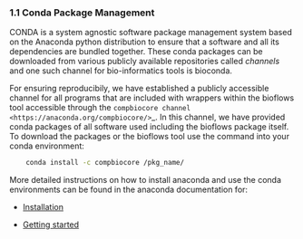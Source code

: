 ### 1.1 Conda Package Management


CONDA is a system agnostic software package management system based on
the Anaconda python distribution to ensure that a software and all its
dependencies are bundled together. These conda packages can be
downloaded from various publicly available repositories called
*channels* and one such channel for bio-informatics tools is bioconda.

For ensuring reproducibily, we have established a publicly accessible
channel for all programs that are included with wrappers within the
bioflows tool accessible through the `compbiocore channel <https://anaconda.org/compbiocore/>`_. In this channel, we have provided conda packages of all software used including
the bioflows package itself. To download the packages or the bioflows tool use the command into your conda environment:

```bash
    conda install -c compbiocore /pkg_name/
```

More detailed instructions on how to install anaconda and use the conda environments can be found in the anaconda documentation for:

- [Installation](https://docs.anaconda.com/anaconda/install.html)

- [Getting started](https://docs.anaconda.com/anaconda/user-guide/getting-started.html)
